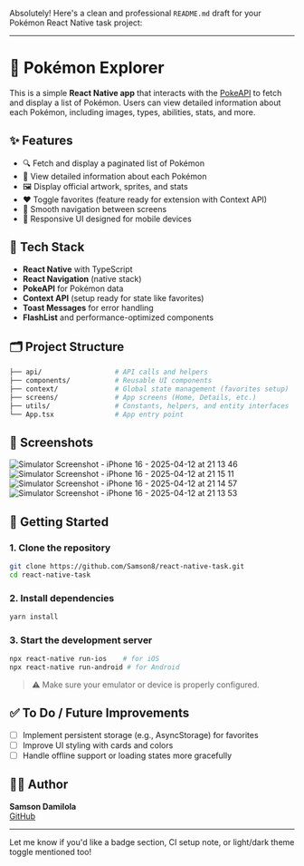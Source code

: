 Absolutely! Here's a clean and professional `README.md` draft for your Pokémon React Native task project:

---

# 📱 Pokémon Explorer

This is a simple **React Native app** that interacts with the [PokeAPI](https://pokeapi.co/) to fetch and display a list of Pokémon. Users can view detailed information about each Pokémon, including images, types, abilities, stats, and more.

## ✨ Features

- 🔍 Fetch and display a paginated list of Pokémon
- 📄 View detailed information about each Pokémon
- 🖼️ Display official artwork, sprites, and stats
- ❤️ Toggle favorites (feature ready for extension with Context API)
- 🚀 Smooth navigation between screens
- 📱 Responsive UI designed for mobile devices

## 🔧 Tech Stack

- **React Native** with TypeScript
- **React Navigation** (native stack)
- **PokeAPI** for Pokémon data
- **Context API** (setup ready for state like favorites)
- **Toast Messages** for error handling
- **FlashList** and performance-optimized components

## 🗂️ Project Structure

```bash
├── api/                  # API calls and helpers
├── components/           # Reusable UI components
├── context/              # Global state management (favorites setup)
├── screens/              # App screens (Home, Details, etc.)
├── utils/                # Constants, helpers, and entity interfaces
└── App.tsx               # App entry point
```

## 📸 Screenshots

![Simulator Screenshot - iPhone 16 - 2025-04-12 at 21 13 46](https://github.com/user-attachments/assets/c1a9fc60-79de-407b-a7e6-197e1c851f0a=300x)
![Simulator Screenshot - iPhone 16 - 2025-04-12 at 21 15 11](https://github.com/user-attachments/assets/7afe4d0e-d083-4aeb-96a3-22c4f17e5a19=300x)
![Simulator Screenshot - iPhone 16 - 2025-04-12 at 21 14 57](https://github.com/user-attachments/assets/446b1117-9307-40d2-b881-a94788646eac=300x)
![Simulator Screenshot - iPhone 16 - 2025-04-12 at 21 13 53](https://github.com/user-attachments/assets/b0451ff9-2ca1-42c2-9a84-55376c411841=300x)



## 🚀 Getting Started

### 1. Clone the repository

```bash
git clone https://github.com/Samson8/react-native-task.git
cd react-native-task
```

### 2. Install dependencies

```bash
yarn install
```

### 3. Start the development server

```bash
npx react-native run-ios    # for iOS
npx react-native run-android # for Android
```

> ⚠️ Make sure your emulator or device is properly configured.

## ✅ To Do / Future Improvements

- [ ] Implement persistent storage (e.g., AsyncStorage) for favorites
- [ ] Improve UI styling with cards and colors
- [ ] Handle offline support or loading states more gracefully

## 🧑‍💻 Author

**Samson Damilola**  
[GitHub](https://github.com/Samson8)

---

Let me know if you'd like a badge section, CI setup note, or light/dark theme toggle mentioned too!
